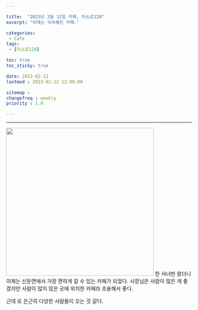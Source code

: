 ```yaml
---

title:  "2023년 2월 12일 카페, 마소로120"
excerpt: "이제는 익숙해진 카페."

categories:
 - Cafe
tags:
 - [마소로120]

toc: true
toc_sticky: true

date: 2023-02-12
lastmod : 2023-02-12 12:00:00

sitemap :
changefreq : weekly
priority : 1.0

---
```

---
<img src="https://user-images.githubusercontent.com/18319629/218447715-f82589fc-d1ed-4ee8-a981-f62e1dc56a5b.jpeg" title="까치화방1" alt="" width="400">  
한 서너번 왔더니 이제는 신둔면에서 가장 편하게 갈 수 있는 카페가 되었다.  
사장님은 사람이 많은 게 좋겠지만 사람이 많지 않은 곳에 위치한 카페라 조용해서 좋다.  


근데 또 은근히 다양한 사람들이 오는 것 같다.